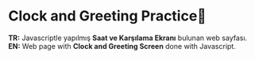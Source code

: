 # Clock and Greeting Practice🙌
<b>TR:</b> Javascriptle yapılmış <b>Saat ve Karşılama Ekranı</b> bulunan web sayfası.<br>
<b>EN:</b> Web page with <b>Clock and Greeting Screen</b> done with Javascript.

